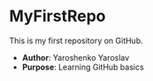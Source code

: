 # MyFirstRepo  
This is my first repository on GitHub.  
- **Author**: Yaroshenko Yaroslav
- **Purpose**: Learning GitHub basics  
